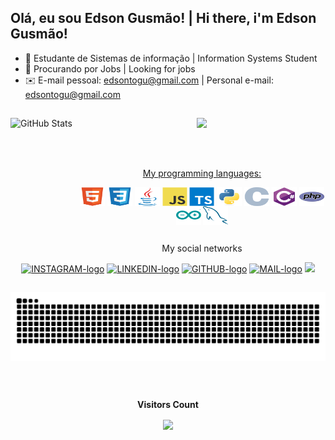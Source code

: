 ## Olá, eu sou Edson Gusmão! | Hi there, i'm Edson Gusmão!


- 🌱 Estudante de Sistemas de informação | Information Systems Student
- 🎯 Procurando por Jobs | Looking for jobs
- ✉️ E-mail pessoal: edsontogu@gmail.com | Personal e-mail: edsontogu@gmail.com


##

<div align=center>
  <a href="https://github.com/Edinhxzl">
<p>
  <img 
    align="left" 
    alt="GitHub Stats" 
    height="200" 
    style="padding-right: 10px;" 
    src="https://github-readme-stats.vercel.app/api?username=Edinhxzl&show_icons=true&theme=tokyonight&include_all_commits=true&locale=pt-br" 
  />
  <img height="140cm" src="https://github-readme-stats.vercel.app/api/top-langs/?username=Edinhxzl&layout=compact&langs_count=16&theme=dracula"/>
</div>
  
##
  
<div align=center style="display: inline_block"><br>
  <p>My programming languages:</p>
  <a href="https://github.com/SilasPires"><img align="center" alt="HTML5-logo" height="30" width="40" src="https://github.com/devicons/devicon/blob/master/icons/html5/html5-original.svg"></a>
  <a href="https://github.com/Edinhxzl"><img align="center" alt="CSS3-logo" height="30" width="40" src="https://github.com/devicons/devicon/blob/master/icons/css3/css3-original.svg"></a> 
  <a href="https://github.com/Edinhxzl"><img align="center" alt="JAVA-logo" height="30" width="40" src="https://github.com/devicons/devicon/blob/master/icons/java/java-original.svg"></a> 
  <a href="https://github.com/Edinhxzl"><img align="center" alt="JAVASCRIPT-logo" height="30" width="40" src="https://github.com/devicons/devicon/blob/master/icons/javascript/javascript-original.svg"></a> 
  <a href="https://github.com/Edinhxzl"><img align="center" alt="TYPESCRIPT-logo" height="30" width="40" src="https://github.com/devicons/devicon/blob/master/icons/typescript/typescript-original.svg"></a> 
  <a href="https://github.com/Edinhxzl"><img align="center" alt="PYTON-logo" height="30" width="40" src="https://github.com/devicons/devicon/blob/master/icons/python/python-original.svg"></a> 
  <a href="https://github.com/Edinhxzl"><img align="center" alt="C-logo" height="30" width="40" src="https://github.com/devicons/devicon/blob/master/icons/c/c-original.svg"></a> 
  <a href="https://github.com/Edinhxzl"><img align="center" alt="C#-logo" height="30" width="40" src="https://github.com/devicons/devicon/blob/master/icons/csharp/csharp-original.svg"></a> 
  <a href="https://github.com/Edinhxzl"><img align="center" alt="PHP-logo" height="30" width="40" src="https://github.com/devicons/devicon/blob/master/icons/php/php-original.svg"></a> 
  <a href="https://github.com/Edinhxzl"><img align="center" alt="ARDUINO-logo" height="30" width="40" src="https://github.com/devicons/devicon/blob/master/icons/arduino/arduino-original.svg"></a>   
  <a href="https://github.com/Edinhxzl"><img align="center" alt="MYSQL-logo" height="30" width="40" src="https://github.com/devicons/devicon/blob/master/icons/mysql/mysql-original.svg"></a>   
</div>
  
  ##
  
<div align=center>
  <p>My social networks</p>
<a href="https://www.instagram.com/edinhozt/" target="_blank"><img alt="INSTAGRAM-logo" src="https://img.shields.io/badge/Instagram-E4405F?style=for-the-badge&logo=instagram&logoColor=white" target="_blank"></a>   
<a href="https:https://www.linkedin.com/in/edson-torres-gusm%C3%A3o/" target="_blank"><img alt="LINKEDIN-logo" src="https://img.shields.io/badge/LinkedIn-0077B5?style=for-the-badge&logo=linkedin&logoColor=white" target="_blank"></a>   
<a href="https://github.com/Edinhxzl" target="_blank"><img alt="GITHUB-logo" src="https://img.shields.io/badge/GitHub-100000?style=for-the-badge&logo=github&logoColor=white" target="_blank"></a>   
<a href="mailto:edsontogu@gmail.com" target="_blank"><img alt="MAIL-logo" src="https://img.shields.io/badge/Gmail-D14836?style=for-the-badge&logo=gmail&logoColor=white" target="_blank"></a>     
<a href="https://discord.gg/MFfBJEpA" target="_blank"><img src="https://img.shields.io/badge/Discord-7289DA?style=for-the-badge&logo=discord&logoColor=white" target="_blank"></a>   
</div>

##
  
<picture align="center">
  <source media="(prefers-color-scheme: dark)" srcset="https://raw.githubusercontent.com/Edinhxzl/Edinhxzl/output/github-contribution-grid-snake-dark.svg">
  <source media="(prefers-color-scheme: light)" srcset="https://raw.githubusercontent.com/Edinhxzl/Edinhxzl/output/github-contribution-grid-snake-dark.svg">
  <img align="center" alt="github contribution grid snake animation" src="https://raw.githubusercontent.com/Edinhxzl/Edinhxzl/output/github-contribution-grid-snake.svg">
</picture>
  
## 
  
<div align="center">
<br><p align="centre"><b>Visitors Count</b></p>  
<p align="center"><img align="center" src="https://profile-counter.glitch.me/{Edinhxzl}/count.svg" /></p> 
<br></div>
